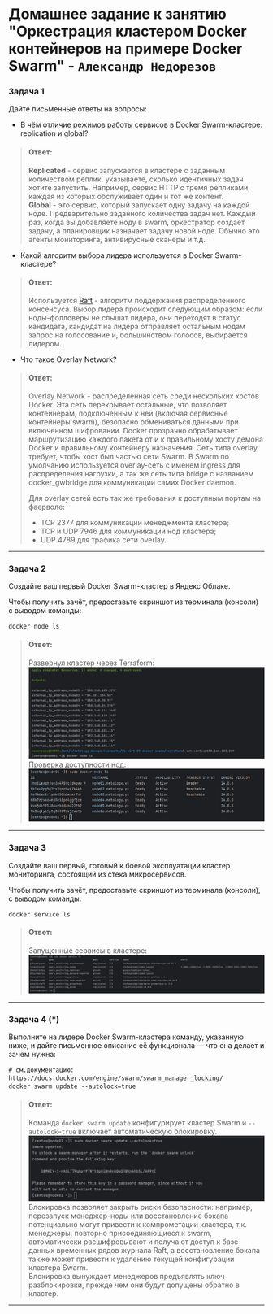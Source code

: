 # Домашнее задание к занятию "Оркестрация кластером Docker контейнеров на примере Docker Swarm" - `Александр Недорезов`

### Задача 1
Дайте письменные ответы на вопросы:

- В чём отличие режимов работы сервисов в Docker Swarm-кластере: replication и global?
> #### Ответ:
> **Replicated** - сервис запускается в кластере с заданным количеством реплик. указываете, сколько идентичных задач хотите запустить. 
> Например, сервис HTTP с тремя репликами, каждая из которых обслуживает один и тот же контент.  
> **Global** - это сервис, который запускает одну задачу на каждой ноде. 
> Предварительно заданного количества задач нет. Каждый раз, когда вы добавляете ноду в swarm, 
> оркестратор создает задачу, а планировщик назначает задачу новой ноде. Обычно это агенты мониторинга, антивирусные сканеры и т.д.

- Какой алгоритм выбора лидера используется в Docker Swarm-кластере?
> #### Ответ:
> Используется [Raft](https://raft.github.io/) - алгоритм поддержания распределенного консенсуса. 
> Выбор лидера происходит следующим образом: если ноды-фолловеры не слышат лидера, они переходят в статус кандидата, кандидат на лидера отправляет остальным нодам запрос на голосование и, большинством голосов, выбирается лидером.

- Что такое Overlay Network?
> #### Ответ:
> Overlay Network - распределенная сеть среди нескольких хостов Docker. 
> Эта сеть перекрывает остальные, что позволяет контейнерам, подключенным к ней (включая сервисные контейнеры swarm), 
> безопасно обмениваться данными при включенном шифровании. Docker прозрачно обрабатывает маршрутизацию каждого пакета 
> от и к правильному хосту демона Docker и правильному контейнеру назначения.
> Сеть типа overlay требует, чтобы хост был частью сети Swarm. В Swarm по умолчанию используется overlay-сеть с именем 
> ingress для распределения нагрузки, а так же сеть типа bridge с названием docker_gwbridge для коммуникации самих Docker daemon.
> 
> Для overlay сетей есть так же требования к доступным портам на фаерволе:
> - TCP 2377 для коммуникации менеджмента кластера;
> - TCP и UDP 7946 для коммуникации нод кластера;
> - UDP 4789 для трафика сети overlay.

---

### Задача 2
Создайте ваш первый Docker Swarm-кластер в Яндекс Облаке.

Чтобы получить зачёт, предоставьте скриншот из терминала (консоли) с выводом команды:
```
docker node ls
```

> #### Ответ:
> Развернул кластер через Terraform:
> ![deploy](img/01.png)
> Проверка доступности нод:
> ![node ls](img/02.png)

---

### Задача 3
Создайте ваш первый, готовый к боевой эксплуатации кластер мониторинга, состоящий из стека микросервисов.

Чтобы получить зачёт, предоставьте скриншот из терминала (консоли), с выводом команды:
```
docker service ls
```

> #### Ответ:
> Запущенные сервисы в кластере:
> ![service ls](img/03.png)

---

### Задача 4 (*)
Выполните на лидере Docker Swarm-кластера команду, указанную ниже, и дайте письменное описание её функционала — что она делает и зачем нужна:
```
# см.документацию: https://docs.docker.com/engine/swarm/swarm_manager_locking/
docker swarm update --autolock=true
```

> #### Ответ:
> Команда `docker swarm update` конфигурирует кластер Swarm и `--autolock=true` включает автоматическую блокировку.  
> ![locking](img/04.png)
> Блокировка позволяет закрыть риски безопасности: 
> например, перезапуск менеджер-ноды или восстановление бэкапа потенциально могут привести к компрометации кластера, 
> т.к. менеджеры, повторно присоединяющиеся к swarm, автоматически расшифровывают и получают доступ к базе данных 
> временных рядов журнала Raft, а восстановление бэкапа также может привести к удалению текущей конфигурации кластера Swarm.  
> Блокировка вынуждает менеджеров предъявлять ключ разблокировки, прежде чем они будут допущены обратно в кластер.

---